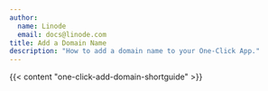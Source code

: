```yaml
---
author:
  name: Linode
  email: docs@linode.com
title: Add a Domain Name
description: "How to add a domain name to your One-Click App."
---
```


{{< content "one-click-add-domain-shortguide" >}}

